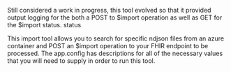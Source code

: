 Still considered a work in progress, this tool evolved so that it provided output logging for the both a POST to $import operation as well as GET for the $import status. status

This import tool allows you to search for specific ndjson files from an azure container and POST an $import operation to your FHIR endpoint to be processed.
The app.config has descriptions for all of the necessary values that you will need to supply in order to run this tool.
